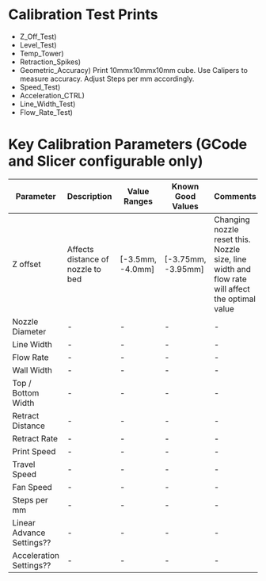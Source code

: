 # Calibration Test Prints
* Z_Off_Test)
* Level_Test) 
* Temp_Tower)
* Retraction_Spikes)
* Geometric_Accuracy) Print 10mmx10mmx10mm cube. Use Calipers to measure accuracy. Adjust Steps per mm accordingly.
* Speed_Test) 
* Acceleration_CTRL) 
* Line_Width_Test)
* Flow_Rate_Test) 

# Key Calibration Parameters (GCode and Slicer configurable only)
| Parameter | Description | Value Ranges | Known Good Values | Comments |
| --- | --- | --- | --- | --- |
| Z offset | Affects distance of nozzle to bed | [-3.5mm, -4.0mm] | [-3.75mm, -3.95mm] | Changing nozzle reset this. Nozzle size, line width and flow rate will affect the optimal value |
| Nozzle Diameter | - | - | -| - |
| Line Width | - | - | - | - |
| Flow Rate | - | - | - | - |
| Wall Width | - | - | - | - |
| Top / Bottom Width | - | - | - | - |
| Retract Distance | - | - | - | - |
| Retract Rate | - | - | - | - |
| Print Speed | - | - | - | - |
| Travel Speed | - | - | - | - |
| Fan Speed | - | - | - | - |
| Steps per mm | - | - | - | - |
| Linear Advance Settings?? | - | - | - | - | 
| Acceleration Settings?? | - | - | - | - |
